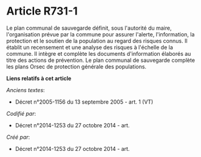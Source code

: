# Article R731-1

Le plan communal de sauvegarde définit, sous l'autorité du maire, l'organisation prévue par la commune pour assurer l'alerte,
l'information, la protection et le soutien de la population au regard des risques connus. Il établit un recensement et une
analyse des risques à l'échelle de la commune. Il intègre et complète les documents d'information élaborés au titre des
actions de prévention. Le plan communal de sauvegarde complète les plans Orsec de protection générale des populations.

**Liens relatifs à cet article**

_Anciens textes_:

  - Décret n°2005-1156 du 13 septembre 2005 - art. 1 (VT)

_Codifié par_:

  - Décret n°2014-1253 du 27 octobre 2014 - art.

_Créé par_:

  - Décret n°2014-1253 du 27 octobre 2014 - art.
